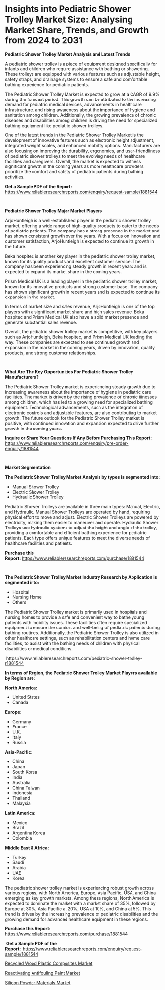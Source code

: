 <p><h1>Insights into Pediatric Shower Trolley Market Size: Analysing Market Share, Trends, and Growth from 2024 to 2031</h1></p><p><strong>Pediatric Shower Trolley Market Analysis and Latest Trends</strong></p>
<p><p>A pediatric shower trolley is a piece of equipment designed specifically for infants and children who require assistance with bathing or showering. These trolleys are equipped with various features such as adjustable height, safety straps, and drainage systems to ensure a safe and comfortable bathing experience for pediatric patients.</p><p>The Pediatric Shower Trolley Market is expected to grow at a CAGR of 9.9% during the forecast period. This growth can be attributed to the increasing demand for pediatric medical devices, advancements in healthcare infrastructure, and rising awareness about the importance of hygiene and sanitation among children. Additionally, the growing prevalence of chronic diseases and disabilities among children is driving the need for specialized bathing equipment like pediatric shower trolleys.</p><p>One of the latest trends in the Pediatric Shower Trolley Market is the development of innovative features such as electronic height adjustment, integrated weight scales, and enhanced mobility options. Manufacturers are also focusing on improving the durability, ergonomics, and user-friendliness of pediatric shower trolleys to meet the evolving needs of healthcare facilities and caregivers. Overall, the market is expected to witness significant growth in the coming years as more healthcare providers prioritize the comfort and safety of pediatric patients during bathing activities.</p></p>
<p><strong>Get a Sample PDF of the Report:&nbsp;</strong> <a href="https://www.reliableresearchreports.com/enquiry/request-sample/1881544">https://www.reliableresearchreports.com/enquiry/request-sample/1881544</a></p>
<p>&nbsp;</p>
<p><strong>Pediatric Shower Trolley Major Market Players</strong></p>
<p><p>ArjoHuntleigh is a well-established player in the pediatric shower trolley market, offering a wide range of high-quality products to cater to the needs of pediatric patients. The company has a strong presence in the market and has shown consistent growth over the years. With a focus on innovation and customer satisfaction, ArjoHuntleigh is expected to continue its growth in the future.</p><p>Beka hospitec is another key player in the pediatric shower trolley market, known for its quality products and excellent customer service. The company has been experiencing steady growth in recent years and is expected to expand its market share in the coming years. </p><p>Prism Medical UK is a leading player in the pediatric shower trolley market, known for its innovative products and strong customer base. The company has shown significant growth in recent years and is expected to continue its expansion in the market.</p><p>In terms of market size and sales revenue, ArjoHuntleigh is one of the top players with a significant market share and high sales revenue. Beka hospitec and Prism Medical UK also have a solid market presence and generate substantial sales revenue.</p><p>Overall, the pediatric shower trolley market is competitive, with key players such as ArjoHuntleigh, Beka hospitec, and Prism Medical UK leading the way. These companies are expected to see continued growth and expansion in the market in the coming years, driven by innovation, quality products, and strong customer relationships.</p></p>
<p>&nbsp;</p>
<p><strong>What Are The Key Opportunities For Pediatric Shower Trolley Manufacturers?</strong></p>
<p><p>The Pediatric Shower Trolley market is experiencing steady growth due to increasing awareness about the importance of hygiene in pediatric care facilities. The market is driven by the rising prevalence of chronic illnesses among children, which has led to a growing need for specialized bathing equipment. Technological advancements, such as the integration of electronic controls and adjustable features, are also contributing to market growth. The future outlook for the Pediatric Shower Trolley market is positive, with continued innovation and expansion expected to drive further growth in the coming years.</p></p>
<p><strong>Inquire or Share Your Questions If Any Before Purchasing This Report:</strong> <a href="https://www.reliableresearchreports.com/enquiry/pre-order-enquiry/1881544">https://www.reliableresearchreports.com/enquiry/pre-order-enquiry/1881544</a></p>
<p>&nbsp;</p>
<p><strong>Market Segmentation</strong></p>
<p><strong>The Pediatric Shower Trolley Market Analysis by types is segmented into:</strong></p>
<p><ul><li>Manual Shower Trolley</li><li>Electric Shower Trolley</li><li>Hydraulic Shower Trolley</li></ul></p>
<p><p>Pediatric Shower Trolleys are available in three main types: Manual, Electric, and Hydraulic. Manual Shower Trolleys are operated by hand, requiring physical effort to move and adjust. Electric Shower Trolleys are powered by electricity, making them easier to maneuver and operate. Hydraulic Shower Trolleys use hydraulic systems to adjust the height and angle of the trolley, providing a comfortable and efficient bathing experience for pediatric patients. Each type offers unique features to meet the diverse needs of healthcare facilities and patients.</p></p>
<p><strong>Purchase this Report:&nbsp;</strong><a href="https://www.reliableresearchreports.com/purchase/1881544">https://www.reliableresearchreports.com/purchase/1881544</a></p>
<p>&nbsp;</p>
<p><strong>The Pediatric Shower Trolley Market Industry Research by Application is segmented into:</strong></p>
<p><ul><li>Hospital</li><li>Nursing Home</li><li>Others</li></ul></p>
<p><p>The Pediatric Shower Trolley market is primarily used in hospitals and nursing homes to provide a safe and convenient way to bathe young patients with mobility issues. These facilities often require specialized equipment to ensure the comfort and well-being of pediatric patients during bathing routines. Additionally, the Pediatric Shower Trolley is also utilized in other healthcare settings, such as rehabilitation centers and home care facilities, to assist with the bathing needs of children with physical disabilities or medical conditions.</p></p>
<p><a href="https://www.reliableresearchreports.com/pediatric-shower-trolley-r1881544">&nbsp;https://www.reliableresearchreports.com/pediatric-shower-trolley-r1881544</a></p>
<p><strong>In terms of Region, the Pediatric Shower Trolley Market Players available by Region are:</strong></p>
<p>
    <p> <strong> North America: </strong>
        <ul>
            <li>United States</li>
            <li>Canada</li>
        </ul>
        </p> 
    <p> <strong> Europe: </strong>
        <ul>
            <li>Germany</li>
            <li>France</li>
            <li>U.K.</li>
            <li>Italy</li>
            <li>Russia</li>
        </ul>
        </p> 
    <p> <strong> Asia-Pacific: </strong>
        <ul>
            <li>China</li>
            <li>Japan</li>
            <li>South Korea</li>
            <li>India</li>
            <li>Australia</li>
            <li>China Taiwan</li>
            <li>Indonesia</li>
            <li>Thailand</li>
            <li>Malaysia</li>
        </ul>
        </p> 
    <p> <strong> Latin America: </strong>
        <ul>
            <li>Mexico</li>
            <li>Brazil</li>
            <li>Argentina Korea</li>
            <li>Colombia</li>
        </ul>
        </p> 
    <p> <strong> Middle East & Africa: </strong>
        <ul>
            <li>Turkey</li>
            <li>Saudi</li>
            <li>Arabia</li>
            <li>UAE</li>
            <li>Korea</li>
        </ul>
    </p>
    </p>
<p><p>The pediatric shower trolley market is experiencing robust growth across various regions, with North America, Europe, Asia Pacific, USA, and China emerging as key growth markets. Among these regions, North America is expected to dominate the market with a market share of 35%, followed by Europe at 30%, Asia Pacific at 20%, USA at 10%, and China at 5%. This trend is driven by the increasing prevalence of pediatric disabilities and the growing demand for advanced healthcare equipment in these regions.</p></p>
<p><strong>Purchase this Report: </strong><a href="https://www.reliableresearchreports.com/purchase/1881544">https://www.reliableresearchreports.com/purchase/1881544</a></p>
<p>&nbsp;<strong>Get a Sample PDF of the Report:&nbsp;&nbsp;</strong><a href="https://www.reliableresearchreports.com/enquiry/request-sample/1881544">https://www.reliableresearchreports.com/enquiry/request-sample/1881544</a></p>
<p><strong></strong></p>
<p><p><a href="https://glittery-fuchsia-86a.notion.site/Recycled-Wood-Plastic-Composites-Market-Furnishes-Information-on-Market-Share-Market-Trends-and-Ma-20f9797f32814eafb3ab89d43c65807e">Recycled Wood Plastic Composites Market</a></p><p><a href="https://acidic-farm-354.notion.site/Reactivating-Antifouling-Paint-Market-Trends-Forecast-and-Competitive-Analysis-to-2031-49ead302258c4e2eab83f42c17713ffc">Reactivating Antifouling Paint Market</a></p><p><a href="https://glittery-fuchsia-86a.notion.site/Silicon-Powder-Materials-Market-Insight-Market-Trends-Growth-Forecasted-from-2024-TO-2031-4aba96c29b4f4e768ada1b3f1a976667">Silicon Powder Materials Market</a></p></p>